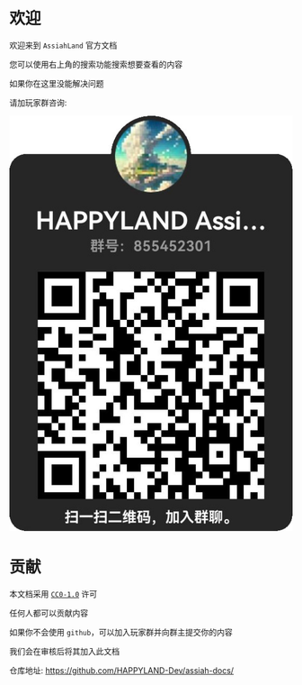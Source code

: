 # 欢迎

欢迎来到 `AssiahLand` 官方文档

您可以使用右上角的搜索功能搜索想要查看的内容

如果你在这里没能解决问题

请加玩家群咨询: 

![QQ 群](assets/qq_group.jpg)

# 贡献

本文档采用 [`CC0-1.0`](https://creativecommons.org/publicdomain/zero/1.0/deed.zh) 许可

任何人都可以贡献内容

如果你不会使用 `github`，可以加入玩家群并向群主提交你的内容

我们会在审核后将其加入此文档

仓库地址: https://github.com/HAPPYLAND-Dev/assiah-docs/
